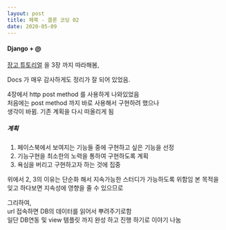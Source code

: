 ```yaml
---
layout: post
title: 페북 - 클론 코딩 02
date: 2020-05-09
---
```


#### Django + @

[장고 튜토리얼](https://docs.djangoproject.com/ko/3.0/intro/)  을 3장 까지 따라해봄,

Docs 가 매우 감사하게도 정리가 잘 되어 있었음.

4장에서 http post method 를 사용하게 나와있었음  
처음에는 post method 까지 바로 사용해서 구현하려 했으나  
생각이 바뀜. 기존 계획을 다시 떠올리게 됨  

##### 계획

1. 페이스북에서 보여지는 기능들 중에 구현하고 싶은 기능을 선정
2. 기능구현을 최소한의 노력을 통하여 구현하도록 계획
3. 욕심을 버리고 구현하고자 하는 것에 집중

위에서 2, 3의 이유는 단순화 해서 지속가능한 스터디가 가능하도록 위함임
본 목적을 잊고 하다보면 지속성에 영향을 줄 수 있으므로

그리하여,  
url 접속하면 DB의 데이터를 읽어서 뿌려주기로함  
일단 DB연동 및 view 템플릿 까지 완성 하고 진행 하기로 이야기 나눔 